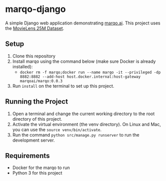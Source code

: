 # marqo-django

A simple Django web application demonstrating [marqo.ai](https://www.marqo.ai/). This project uses the [MovieLens 25M Dataset](https://grouplens.org/datasets/movielens/25m/).

## Setup
1. Clone this repository 
2. Install marqo using the command below (make sure Docker is already installed):
   * `docker rm -f marqo;docker run --name marqo -it --privileged -dp 8882:8882 --add-host host.docker.internal:host-gateway marqoai/marqo:0.0.3`
3. Run `install` on the terminal to set up this project.

## Running the Project
1. Open a terminal and change the current working directory to the root directory of this project.
2. Activate the virtual environment (the venv directory). On Linux and Mac, you can use the `source venv/bin/activate`.
3. Run the command `python src/manage.py runserver` to run the development server.

## Requirements
* Docker for the marqo to run
* Python 3 for this project